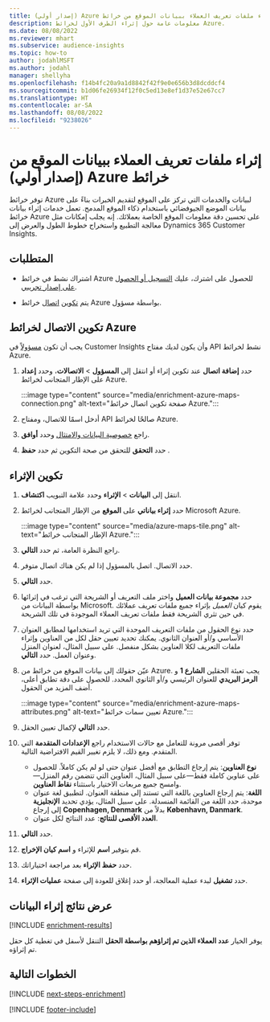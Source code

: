 ```yaml
---
title: ‏‫إثراء ملفات تعريف العملاء ببيانات الموقع من خرائط Azure (إصدار أولي)‬
description: معلومات عامة حول إثراء الطرف الأول لخرائط Azure.
ms.date: 08/08/2022
ms.reviewer: mhart
ms.subservice: audience-insights
ms.topic: how-to
author: jodahlMSFT
ms.author: jodahl
manager: shellyha
ms.openlocfilehash: f14b4fc20a9a1d8842f42f9e0e656b3d8dcddcf4
ms.sourcegitcommit: b1d06fe26934f12f0c5ed13e8ef1d37e52e67cc7
ms.translationtype: HT
ms.contentlocale: ar-SA
ms.lasthandoff: 08/08/2022
ms.locfileid: "9238026"
---
```

# <a name="enrich-customer-profiles-with-location-data-from-azure-maps-preview"></a>‏‫إثراء ملفات تعريف العملاء ببيانات الموقع من خرائط Azure (إصدار أولي)‬

توفر خرائط Azure لبيانات والخدمات التي تركز على الموقع لتقديم الخبرات بناءً على بيانات الموضع الجيوفضائي باستخدام ذكاء الموقع المدمج. تعمل خدمات إثراء بيانات خرائط Azure على تحسين دقة معلومات الموقع الخاصة بعملائك. إنه يجلب إمكانات مثل معالجة التطبيع واستخراج خطوط الطول والعرض إلى Dynamics 365 Customer Insights.

## <a name="prerequisites"></a>المتطلبات

- اشتراك نشط في خرائط Azure للحصول على اشترك، عليك [التسجيل أو الحصول على إصدار تجريبي](https://azure.microsoft.com/services/azure-maps/).

- يتم [تكوين](#configure-the-connection-for-azure-maps) [اتصال](connections.md) خرائط Azure بواسطة مسؤول.

## <a name="configure-the-connection-for-azure-maps"></a>تكوين الاتصال لخرائط Azure

يجب أن تكون [مسؤولاً](permissions.md#admin) في Customer Insights وأن يكون لديك مفتاح API نشط لخرائط Azure.

1. حدد **إضافة اتصال** عند تكوين إثراء أو انتقل إلى **المسؤول** > **الاتصالات**، وحدد **إعداد** على الإطار المتجانب لخرائط Azure.

   :::image type="content" source="media/enrichment-azure-maps-connection.png" alt-text="صفحة تكوين اتصال خرائط Azure.":::

1. أدخل اسمًا للاتصال، ومفتاح API صالحًا لخرائط Azure.

1. راجع [خصوصية البيانات والامتثال](connections.md#data-privacy-and-compliance) وحدد **أوافق**.

1. حدد **التحقق** للتحقق من صحة التكوين ثم حدد **حفظ** .

## <a name="configure-the-enrichment"></a>تكوين الإثراء

1. انتقل إلى **البيانات** > **الإثراء** وحدد علامة التبويب **اكتشاف**.

1. حدد **إثراء بياناتي** على **الموقع** من الإطار المتجانب لخرائط Microsoft Azure.

   :::image type="content" source="media/azure-maps-tile.png" alt-text="الإطار المتجانب خرائط Azure.":::

1. راجع النظرة العامة، ثم حدد **التالي**.

1. حدد الاتصال. اتصل بالمسؤول إذا لم يكن هناك اتصال متوفر.

1. حدد **التالي**.

1. حدد **مجموعة بيانات العميل** واختر ملف التعريف أو الشريحة التي ترغب في إثرائها بواسطة البيانات من Microsoft. يقوم كيان *العميل* بإثراء جميع ملفات تعريف عملائك في حين تثري الشريحة فقط ملفات تعريف العملاء الموجودة في تلك الشريحة.

1. حدد نوع الحقول من ملفات التعريف الموحدة التي تريد استخدامها لمطابق العنوان الأساسي و/أو العنوان الثانوي. يمكنك تحديد تعيين حقل لكل من العناوين وإثراء ملفات التعريف لكلا العناوين بشكل منفصل. على سبيل المثال، لعنوان المنزل وعنوان العمل. حدد **التالي**.

1. عيّن حقولك إلى بيانات الموقع من خرائط من Azure. يجب تعبئة الحقلين **الشارع 1** و **الرمز البريدي** للعنوان الرئيسي و/أو الثانوي المحدد.‬ للحصول على دقة تطابق أعلى، أضف المزيد من الحقول.

   :::image type="content" source="media/enrichment-azure-maps-attributes.png" alt-text="تعيين سمات خرائط Azure.":::

1. حدد **التالي** لإكمال تعيين الحقل.

1. راجع **الإعدادات المتقدمة** التي‏‎ توفر أقصى مرونة للتعامل مع حالات الاستخدام المتقدم. ومع ذلك، لا يلزم تغيير القيم الافتراضية التالية.

   - **نوع العناوين**: يتم إرجاع التطابق مع أفضل عنوان حتى لو لم يكن كاملاً. للحصول على عناوين كاملة فقط&mdash;على سبيل المثال، العناوين التي تتضمن رقم المنزل&mdash;وامسح جميع مربعات الاختيار باستثناء **نقاط العناوين**.
   - **اللغة**: يتم إرجاع العناوين باللغة التي تستند إلى منطقة العنوان. لتطبيق لغة عنوان موحدة، حدد اللغة من القائمة المنسدلة. على سبيل المثال، يؤدي تحديد **الإنجليزية** إلى إرجاع **Copenhagen, Denmark** بدلاً من **København, Danmark**.
   - **العدد الأقصى للنتائج**: عدد النتائج لكل عنوان.

1. حدد **التالي**.

1. قم بتوفير **اسم** للإثراء و **اسم كيان الإخراج**.

1. حدد **حفظ الإثراء** بعد مراجعة اختياراتك.

1. حدد **تشغيل** لبدء عملية المعالجة، أو حدد إغلاق للعودة إلى صفحة **عمليات الإثراء**.

## <a name="view-enrichment-results"></a>عرض نتائج إثراء البيانات

[!INCLUDE [enrichment-results](includes/enrichment-results.md)]

يوفر الخيار **عدد العملاء الذين تم إثراؤهم بواسطة الحقل** التنقل لأسفل في تغطية كل حقل تم إثراؤه.

## <a name="next-steps"></a>الخطوات التالية

[!INCLUDE [next-steps-enrichment](includes/next-steps-enrichment.md)]

[!INCLUDE [footer-include](includes/footer-banner.md)]
